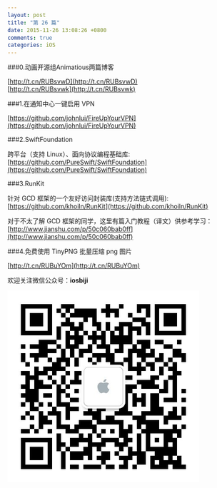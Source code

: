 ```yaml
---
layout: post
title: "第 26 篇"
date: 2015-11-26 13:08:26 +0800
comments: true
categories: iOS
---
```


###0.动画开源组Animatious两篇博客

[http://t.cn/RUBsvwD](http://t.cn/RUBsvwD)  
[http://t.cn/RUBsvwk](http://t.cn/RUBsvwk)  

###1.在通知中心一键启用 VPN

[https://github.com/johnlui/FireUpYourVPN](https://github.com/johnlui/FireUpYourVPN)  

###2.SwiftFoundation

跨平台（支持 Linux）、面向协议编程基础库:  
[https://github.com/PureSwift/SwiftFoundation](https://github.com/PureSwift/SwiftFoundation)

###3.RunKit

针对 GCD 框架的一个友好访问封装库(支持方法链式调用):  
[https://github.com/khoiln/RunKit](https://github.com/khoiln/RunKit)  

对于不太了解 GCD 框架的同学，这里有篇入门教程（译文）供参考学习：  
[http://www.jianshu.com/p/50c060bab0ff](http://www.jianshu.com/p/50c060bab0ff)  

###4.免费使用 TinyPNG 批量压缩 png 图片

[http://t.cn/RUBuYOm](http://t.cn/RUBuYOm)  


欢迎关注微信公众号：**iosbiji**

![iOS开发笔记](/images/weixin.jpg)